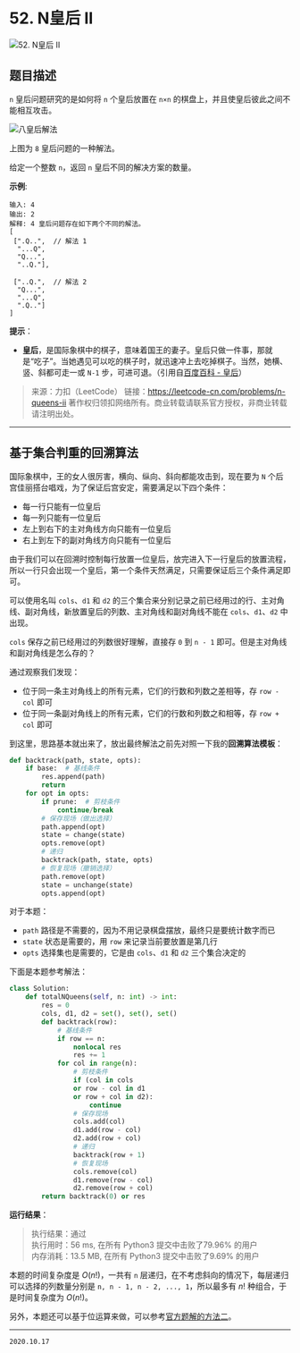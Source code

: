 # 52. N皇后 II

![52. N皇后 II](https://cdn.jsdelivr.net/gh/jpch89/PicBed/img/202010171118%2052.%20N%E7%9A%87%E5%90%8E%20II%2001.png)

## 题目描述

`n` 皇后问题研究的是如何将 `n` 个皇后放置在 `n×n` 的棋盘上，并且使皇后彼此之间不能相互攻击。

![八皇后解法](https://cdn.jsdelivr.net/gh/jpch89/PicBed/img/202010171118%2052.%20N%E7%9A%87%E5%90%8E%20II%2000.png)

上图为 `8` 皇后问题的一种解法。

给定一个整数 `n`，返回 `n` 皇后不同的解决方案的数量。

**示例**:

```text
输入: 4
输出: 2
解释: 4 皇后问题存在如下两个不同的解法。
[
 [".Q..",  // 解法 1
  "...Q",
  "Q...",
  "..Q."],

 ["..Q.",  // 解法 2
  "Q...",
  "...Q",
  ".Q.."]
]
```

**提示**：

- **皇后**，是国际象棋中的棋子，意味着国王的妻子。皇后只做一件事，那就是“吃子”。当她遇见可以吃的棋子时，就迅速冲上去吃掉棋子。当然，她横、竖、斜都可走一或 `N-1` 步，可进可退。（引用自[百度百科 - 皇后](https://baike.baidu.com/item/%E7%9A%87%E5%90%8E/15860305?fr=aladdin)）

> 来源：力扣（LeetCode）
> 链接：<https://leetcode-cn.com/problems/n-queens-ii>
> 著作权归领扣网络所有。商业转载请联系官方授权，非商业转载请注明出处。

---

## 基于集合判重的回溯算法

国际象棋中，王的女人很厉害，横向、纵向、斜向都能攻击到，现在要为 `N` 个后宫佳丽搭台唱戏，为了保证后宫安定，需要满足以下四个条件：

- 每一行只能有一位皇后
- 每一列只能有一位皇后
- 左上到右下的主对角线方向只能有一位皇后
- 右上到左下的副对角线方向只能有一位皇后

由于我们可以在回溯时控制每行放置一位皇后，放完进入下一行皇后的放置流程，所以一行只会出现一个皇后，第一个条件天然满足，只需要保证后三个条件满足即可。

可以使用名叫 `cols`、`d1` 和 `d2` 的三个集合来分别记录之前已经用过的行、主对角线、副对角线，新放置皇后的列数、主对角线和副对角线不能在 `cols`、`d1`、`d2` 中出现。

`cols` 保存之前已经用过的列数很好理解，直接存 `0` 到 `n - 1` 即可。但是主对角线和副对角线是怎么存的？

通过观察我们发现：

- 位于同一条主对角线上的所有元素，它们的行数和列数之差相等，存 `row - col` 即可
- 位于同一条副对角线上的所有元素，它们的行数和列数之和相等，存 `row + col` 即可

到这里，思路基本就出来了，放出最终解法之前先对照一下我的**回溯算法模板**：

```python
def backtrack(path, state, opts):
    if base:  # 基线条件
        res.append(path)
        return
    for opt in opts:
        if prune:  # 剪枝条件
            continue/break
        # 保存现场（做出选择）
        path.append(opt)
        state = change(state)
        opts.remove(opt)
        # 递归
        backtrack(path, state, opts)
        # 恢复现场（撤销选择）
        path.remove(opt)
        state = unchange(state)
        opts.append(opt)
```

对于本题：

- `path` 路径是不需要的，因为不用记录棋盘摆放，最终只是要统计数字而已
- `state` 状态是需要的，用 `row` 来记录当前要放置是第几行
- `opts` 选择集也是需要的，它是由 `cols`、`d1` 和 `d2` 三个集合决定的

下面是本题参考解法：

```python
class Solution:
    def totalNQueens(self, n: int) -> int:
        res = 0
        cols, d1, d2 = set(), set(), set()
        def backtrack(row):
            # 基线条件
            if row == n:
                nonlocal res
                res += 1
            for col in range(n):
                # 剪枝条件
                if (col in cols
                or row - col in d1
                or row + col in d2):
                    continue
                # 保存现场
                cols.add(col)
                d1.add(row - col)
                d2.add(row + col)
                # 递归
                backtrack(row + 1)
                # 恢复现场
                cols.remove(col)
                d1.remove(row - col)
                d2.remove(row + col)
        return backtrack(0) or res
```

**运行结果**：

> 执行结果：通过  
> 执行用时：56 ms, 在所有 Python3 提交中击败了79.96% 的用户  
> 内存消耗：13.5 MB, 在所有 Python3 提交中击败了9.69% 的用户

本题的时间复杂度是 $O(n!)$，一共有 `n` 层递归，在不考虑斜向的情况下，每层递归可以选择的列数量分别是 `n, n - 1, n - 2, ..., 1`，所以最多有 $n!$ 种组合，于是时间复杂度为 $O(n!)$。

另外，本题还可以基于位运算来做，可以参考[官方题解的方法二](https://leetcode-cn.com/problems/n-queens-ii/solution/nhuang-hou-ii-by-leetcode-solution/)。

---

`2020.10.17`
